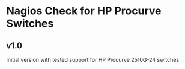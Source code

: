 # Nagios Check for HP Procurve Switches

## v1.0
Initial version with tested support for HP Procurve 2510G-24 switches